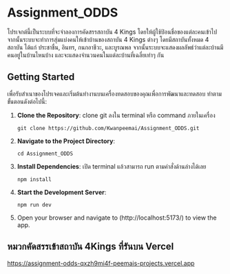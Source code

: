 # Assignment_ODDS
โปรเจกต์นี้เป็นระบบที่จะจำลองการคัดสรรสถาบัน 4 Kings โดยให้ผู้ใช้ป้อนชื่อของแต่ละคนเข้าไป จากนั้นระบบจะทำการสุ่มแบ่งคนให้เข้าบ้านของสถาบัน 4 Kings ต่างๆ โดยมีสถาบันทั้งหมด 4 สถาบัน ได้แก่ ประชาชื่น, อินทร, กนกอาชีวะ, และบูรณพล จากนั้นระบบจะแสดงผลลัพธ์ว่าแต่ละบ้านมีคนอยู่ในบ้านไหนบ้าง และจะแสดงจำนวนคนในแต่ละบ้านที่เฉลี่ยเท่าๆ กัน

## Getting Started
เพื่อรับสำเนาของโปรเจคและเริ่มต้นทำงานบนเครื่องทดสอบของคุณเพื่อการพัฒนาและทดสอบ ทำตามขั้นตอนดังต่อไปนี้:

1. **Clone the Repository**: 
   clone git ลงใน terminal หรือ command ภายในเครื่อง
   ```
   git clone https://github.com/Kwanpeemai/Assignment_ODDS.git
   ```

2. **Navigate to the Project Directory**:
   ```
   cd Assignment_ODDS
   ```
 
3. **Install Dependencies**:
   เปิด terminal แล้วสามารถ run ตามคำสั่งด้านล่างได้เลย
   ```
   npm install
   ```
   
4. **Start the Development Server**:
   ```
   npm run dev
   ```
5. Open your browser and navigate to (http://localhost:5173/) to view the app.

## หมวกคัดสรรเข้าสถาบัน 4Kings ที่รันบน Vercel
https://assignment-odds-qxzh9mi4f-peemais-projects.vercel.app
